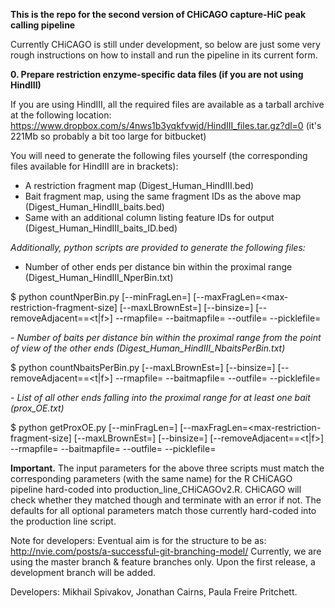 **This is the repo for the second version of CHiCAGO capture-HiC peak calling pipeline** 

Currently CHiCAGO is still under development, so below are just some very rough instructions on how to install and run the pipeline in its current form.

**0. Prepare restriction enzyme-specific data files (if you are not using HindIII)**

If you are using HindIII, all the required files are available as a tarball archive at the following location:
https://www.dropbox.com/s/4nws1b3yqkfvwjd/HindIII_files.tar.gz?dl=0 (it's 221Mb so probably a bit too large for bitbucket)

You will need to generate the following files yourself (the corresponding files available for HindIII are in brackets):

- A restriction fragment map (Digest_Human_HindIII.bed)
- Bait fragment map, using the same fragment IDs as the above map (Digest_Human_HindIII_baits.bed)
- Same with an additional column listing feature IDs for output (Digest_Human_HindIII_baits_ID.bed)

*Additionally, python scripts are provided to generate the following files:*

- Number of other ends per distance bin within the proximal range (Digest_Human_HindIII_NperBin.txt)

$ python countNperBin.py [--minFragLen=<min-restriction-fragment-size>] [--maxFragLen=<max-restriction-fragment-size] [--maxLBrownEst=<max-distance-for-estimating-brownian-noise>] 
                         [--binsize=<bin-size-in-bps-for-Brownian-noise-parameter-estimation>] [--removeAdjacent==<t|f>] 
						 --rmapfile=<restriction-fragment-map-filename> --baitmapfile=<bait-fragment-map-filename> --outfile=<output-filename> --picklefile=<output-python-pickle-file-name>

*- Number of baits per distance bin within the proximal range from the point of view of the other ends (Digest_Human_HindIII_NbaitsPerBin.txt)*

$ python countNbaitsPerBin.py [--maxLBrownEst=<max-distance-for-estimating-brownian-noise>] [--binsize=<bin-size-in-bps-for-Brownian-noise-parameter-estimation>] [--removeAdjacent==<t|f>] 
						 --rmapfile=<restriction-fragment-map-filename> --baitmapfile=<bait-fragment-map-filename> --outfile=<output-filename> --picklefile=<output-python-pickle-file-name>

*- List of all other ends falling into the proximal range for at least one bait (prox_OE.txt)*

$ python getProxOE.py [--minFragLen=<min-restriction-fragment-size>] [--maxFragLen=<max-restriction-fragment-size] [--maxLBrownEst=<max-distance-for-estimating-brownian-noise>] 
                      [--binsize=<bin-size-in-bps-for-Brownian-noise-parameter-estimation>] [--removeAdjacent==<t|f>] 
					  --rmapfile=<restriction-fragment-map-filename> --baitmapfile=<bait-fragment-map-filename> --outfile=<output-filename> --picklefile=<output-python-pickle-file-name>


**Important.** The input parameters for the above three scripts must match the corresponding parameters (with the same name) for the R CHiCAGO pipeline hard-coded into production_line_CHiCAGOv2.R. 
CHiCAGO will check whether they matched though and terminate with an error if not. The defaults for all optional parameters match those currently hard-coded into the production line script.





Note for developers: Eventual aim is for the structure to be as: http://nvie.com/posts/a-successful-git-branching-model/
Currently, we are using the master branch & feature branches only. Upon the first release, a development branch will be added.

Developers: Mikhail Spivakov, Jonathan Cairns, Paula Freire Pritchett.

